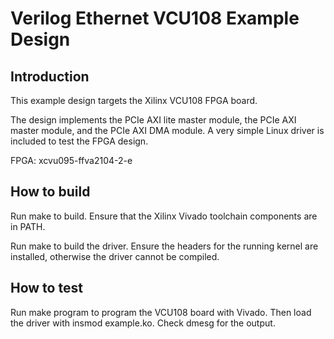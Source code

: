 # Verilog Ethernet VCU108 Example Design

## Introduction

This example design targets the Xilinx VCU108 FPGA board.

The design implements the PCIe AXI lite master module, the PCIe AXI master
module, and the PCIe AXI DMA module.  A very simple Linux driver is included
to test the FPGA design.

FPGA: xcvu095-ffva2104-2-e

## How to build

Run make to build.  Ensure that the Xilinx Vivado toolchain components are
in PATH.

Run make to build the driver.  Ensure the headers for the running kernel are
installed, otherwise the driver cannot be compiled.

## How to test

Run make program to program the VCU108 board with Vivado.  Then load the
driver with insmod example.ko.  Check dmesg for the output.


